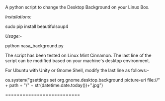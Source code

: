 A python script to change the Desktop Background on your Linux Box.

<em>Installations:</em> 

sudo pip install beautifulsoup4

<em>Usage:-</em> 

python nasa_background.py

The script has been tested on Linux Mint Cinnamon. The last line of the script can be modified based on your machine's desktop environment.

For Ubuntu with Unity or Gnome Shell, modify the last line as follows:- 

os.system("gsettings set org.gnome.desktop.background picture-uri file://" + path + "/" + str(datetime.date.today())+".jpg")



==========================
